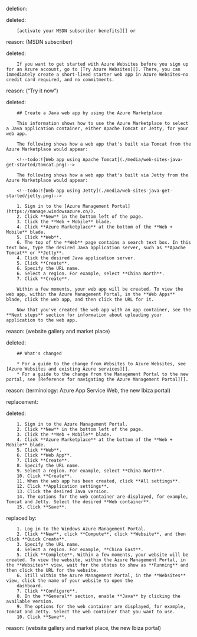 deletion:

deleted:

		[activate your MSDN subscriber benefits][] or

reason: (MSDN subscriber)

deleted:

		If you want to get started with Azure Websites before you sign up for an Azure account, go to [Try Azure Websites][]. There, you can immediately create a short-lived starter web app in Azure Websites—no credit card required, and no commitments.

reason: (“Try it now”)

deleted:

		## Create a Java web app by using the Azure Marketplace
		
		This information shows how to use the Azure Marketplace to select a Java application container, either Apache Tomcat or Jetty, for your web app.
		
		The following shows how a web app that's built via Tomcat from the Azure Marketplace would appear:
		
		<!--todo:![Web app using Apache Tomcat](./media/web-sites-java-get-started/tomcat.png)-->
		
		The following shows how a web app that's built via Jetty from the Azure Marketplace would appear:
		
		<!--todo:![Web app using Jetty](./media/web-sites-java-get-started/jetty.png)-->
		
		1. Sign in to the [Azure Management Portal](https://manage.windowsazure.cn/).
		2. Click **New** in the bottom left of the page.
		3. Click the **Web + Mobile** blade.
		4. Click **Azure Marketplace** at the bottom of the **Web + Mobile** blade.
		5. Click **Web**.
		6. The top of the **Web** page contains a search text box. In this text box, type the desired Java application server, such as **Apache Tomcat** or **Jetty**.
		4. Click the desired Java application server.
		5. Click **Create**.
		6. Specify the URL name.
		6. Select a region. For example, select **China North**.
		7. Click **Create**.
		
		Within a few moments, your web app will be created. To view the web app, within the Azure Management Portal, in the **Web Apps** blade, click the web app, and then click the URL for it.
		
		Now that you've created the web app with an app container, see the **Next steps** section for information about uploading your application to the web app.

reason: (website gallery and market place)

deleted:

		## What's changed
		
		* For a guide to the change from Websites to Azure Websites, see [Azure Websites and existing Azure services][].
		* For a guide to the change from the Management Portal to the new portal, see [Reference for navigating the Azure Management Portal][].

reason: (terminology: Azure App Service Web, the new Ibiza portal)

replacement:

deleted:

		1. Sign in to the Azure Management Portal.
		2. Click **New** in the bottom left of the page.
		3. Click the **Web + Mobile** blade.
		4. Click **Azure Marketplace** at the bottom of the **Web + Mobile** blade.
		5. Click **Web**.
		6. Click **Web App**.
		7. Click **Create**.
		8. Specify the URL name.
		9. Select a region. For example, select **China North**.
		10. Click **Create**.
		11. When the web app has been created, click **All settings**.
		12. Click **Application settings**.
		13. Click the desired Java version.
		14. The options for the web container are displayed, for example, Tomcat and Jetty. Select the desired **Web container**.
		15. Click **Save**.

replaced by:

		1. Log in to the Windows Azure Management Portal.
		2. Click **New**, click **Compute**, click **Website**, and then click **Quick Create**.
		3. Specify the URL name.
		4. Select a region. For example, **China East**.
		5. Click **Complete**. Within a few moments, your website will be created. To view the website, within the Azure Management Portal, in the **Websites** view, wait for the status to show as **Running** and then click the URL for the website.
		6. Still within the Azure Management Portal, in the **Websites** view, click the name of your website to open the 
		dashboard.
		7. Click **Configure**.
		8. In the **General** section, enable **Java** by clicking the available version.
		9. The options for the web container are displayed, for example, Tomcat and Jetty. Select the web container that you want to use. 
		10. Click **Save**.

reason: (website gallery and market place, the new Ibiza portal)

